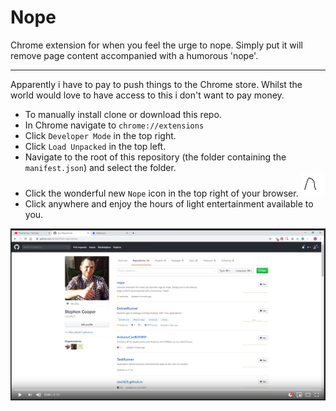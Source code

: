 # Nope

Chrome extension for when you feel the urge to nope. Simply put it will remove page content accompanied with a humorous 'nope'.

---

Apparently i have to pay to push things to the Chrome store. Whilst the world would love to have access to this i don't want to pay money.

* To manually install clone or download this repo.
* In Chrome navigate to `chrome://extensions`
* Click `Developer Mode` in the top right.
* Click `Load Unpacked` in the top left.
* Navigate to the root of this repository (the folder containing the `manifest.json`) and select the folder.
* Click the wonderful new `Nope` icon in the top right of your browser.
![nope icon](nope-38.png)
* Click anywhere and enjoy the hours of light entertainment available to you.

[![Nope demo](nope-video.png)](http://www.youtube.com/watch?v=http://img.youtube.com/vi/Os7VUvccv7o/0.jpg "Nope")
